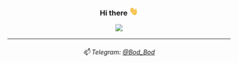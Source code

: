 <div align="center">

### Hi there <img src="https://github.com/MahbodHastam/MahbodHastam/blob/main/hi.gif" width="20px" height="20px" />
 
[![](https://github-readme-stats.vercel.app/api?username=mahbodhastam&show_icons=true&theme=ayu-mirage)](https://github.com/MahbodHastam/)

<!--
[![Wakatime](https://wakatime.com/badge/user/482ba61e-12a7-4b37-9e2e-1f24d324e525.svg?style=flat)](https://wakatime.com/@MahbodHastam)
-->

<!--
[![](https://github-readme-stats.vercel.app/api/top-langs/?username=mahbodhastam&theme=ayu-mirage&layout=compact)](https://github.com/MahbodHastam/)
-->

<hr>

<!--
###### ⛏️ I’m currently working on some _Personal Projects_
-->

###### 📫 Telegram: [@Bod_Bod](https://t.me/Bod_Bod) 
</div>
